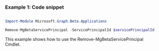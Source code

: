### Example 1: Code snippet

```powershell

Import-Module Microsoft.Graph.Beta.Applications

Remove-MgBetaServicePrincipal -ServicePrincipalId $servicePrincipalId

```
This example shows how to use the Remove-MgBetaServicePrincipal Cmdlet.

